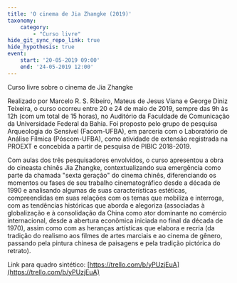 ```yaml
---
title: 'O cinema de Jia Zhangke (2019)'
taxonomy:
    category:
        - "Curso livre"
hide_git_sync_repo_link: true
hide_hypothesis: true
event:
    start: '20-05-2019 09:00'
    end: '24-05-2019 12:00'
---
```


Curso livre sobre o cinema de Jia Zhangke

Realizado por Marcelo R. S. Ribeiro, Mateus de Jesus Viana e George Diniz Teixeira, o curso ocorreu entre 20 e 24 de maio de 2019, sempre das 9h às 12h (com um total de 15 horas), no Auditório da Faculdade de Comunicação da Universidade Federal da Bahia. Foi proposto pelo grupo de pesquisa Arqueologia do Sensível (Facom-UFBA), em parceria com o Laboratório de Análise Fílmica (Póscom-UFBA), como atividade de extensão registrada na PROEXT e concebida a partir de pesquisa de PIBIC 2018-2019.

Com aulas dos três pesquisadores envolvidos, o curso apresentou a obra do cineasta chinês Jia Zhangke, contextualizando sua emergência como parte da chamada "sexta geração" do cinema chinês, diferenciando os momentos ou fases de seu trabalho cinematográfico desde a década de 1990 e analisando algumas de suas características estéticas, compreendidas em suas relações com os temas que mobiliza e interroga, com as tendências históricas que aborda e alegoriza (associadas à globalização e à consolidação da China como ator dominante no comércio internacional, desde a abertura econômica iniciada no final da década de 1970), assim como com as heranças artísticas que elabora e recria (da tradição do realismo aos filmes de artes marciais e ao cinema de gênero, passando pela pintura chinesa de paisagens e pela tradição pictórica do retrato).

Link para quadro sintético: [https://trello.com/b/yPUzjEuA](https://trello.com/b/yPUzjEuA)